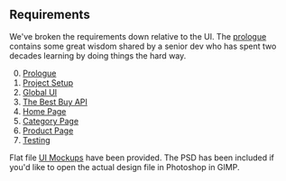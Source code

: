 ## Requirements

We've broken the requirements down relative to the UI. The [prologue](./00-prologue) contains some great wisdom shared by a senior dev who has spent two decades learning by doing things the hard way.

0. [Prologue](./00-prologue)
1. [Project Setup](./01-project-setup)
2. [Global UI](./02-global-ui)
3. [The Best Buy API](./03-best-buy-api)
4. [Home Page](./04-home-page)
5. [Category Page](./05-category-page)
6. [Product Page](./06-product-page)
7. [Testing](./07-testing)

Flat file [UI Mockups](./mockups) have been provided. The PSD has been included if you'd like to open the actual design file in Photoshop in GIMP.
